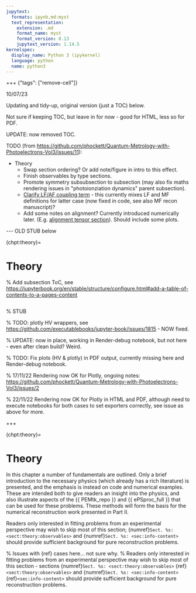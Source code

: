 ```yaml
---
jupytext:
  formats: ipynb,md:myst
  text_representation:
    extension: .md
    format_name: myst
    format_version: 0.13
    jupytext_version: 1.14.5
kernelspec:
  display_name: Python 3 (ipykernel)
  language: python
  name: python3
---
```


+++ {"tags": ["remove-cell"]}

10/07/23

Updating and tidy-up, original version (just a TOC) below.

Not sure if keeping TOC, but leave in for now - good for HTML, less so for PDF.

UPDATE: now removed TOC.


TODO (from https://github.com/phockett/Quantum-Metrology-with-Photoelectrons-Vol3/issues/11):

- Theory
   - Swap section ordering? Or add note/figure in intro to this effect.
   - Finish observables by type sections.
   - Promote symmetry subsubsection to subsection (may also fix maths rendering issues in "photoionziation dynamics" parent subsection).
   - [Clarify LF/AF coupling term](https://phockett.github.io/Quantum-Metrology-with-Photoelectrons-Vol3/part1/theory_tensor_formalism_201122.html#molecular-frame-projection-term-lambda) - this currently mixes LF and MF definitions for latter case (now fixed in code, see also MF recon manuscript)?
   - Add some notes on alignment? Currently introduced numerically later. (E.g. [alignment tensor section](https://phockett.github.io/Quantum-Metrology-with-Photoelectrons-Vol3/part1/theory_tensor_formalism_201122.html#alignment-tensor-delta-l-m-k-q-s)). Should include some plots.

--- OLD STUB below

(chpt:theory)=
# Theory

% Add subsection ToC, see https://jupyterbook.org/en/stable/structure/configure.html#add-a-table-of-contents-to-a-pages-content
```{tableofcontents}
```


% STUB

% TODO: plotly HV wrappers, see https://github.com/executablebooks/jupyter-book/issues/1815 - NOW fixed.

% UPDATE: now in place, working in Render-debug notebook, but not here - even after clean build? Weird.

% TODO: Fix plots (HV & plotly) in PDF output, currently missing here and Render-debug notebook.

% 17/11/22 Rendering now OK for Plotly, ongoing notes: https://github.com/phockett/Quantum-Metrology-with-Photoelectrons-Vol3/issues/2

% 22/11/22 Rendering now OK for Plotly in HTML and PDF, although need to execute notebooks for both cases to set exporters correctly, see issue as above for more.

+++

(chpt:theory)=
# Theory

In this chapter a number of fundamentals are outlined. Only a brief introduction to the necessary physics (which already has a rich literature) is presented, and the emphasis is instead on code and numerical examples. These are intended both to give readers an insight into the physics, and also illustrate aspects of the {{ PEMtk_repo }} and {{ ePSproc_full }} that can be used for these problems. These methods will form the basis for the numerical reconstruction work presented in Part II.

Readers only interested in fitting problems from an experimental perspective may wish to skip most of this section; {numref}`Sect. %s: <sect:theory:observables>` and {numref}`Sect. %s: <sec:info-content>` should provide sufficient background for pure reconstruction problems.

% Issues with {ref} cases here... not sure why.
% Readers only interested in fitting problems from an experimental perspective may wish to skip most of this section - sections {numref}`Sect. %s: <sect:theory:observables>` {ref}`<sect:theory:observables>` and {numref}`Sect. %s: <sec:info-content>` {ref}`<sec:info-content>` should provide sufficient background for pure reconstruction problems.

```{code-cell} ipython3

```
